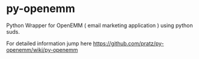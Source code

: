 py-openemm
==========


Python Wrapper for OpenEMM ( email marketing application ) using python suds.

For detailed information jump here https://github.com/pratz/py-openemm/wiki/py-openemm
